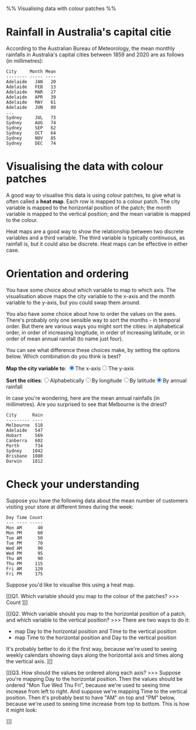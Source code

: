 %% Visualising data with colour patches %%

# Rainfall in Australia's capital citie

According to the Australian Bureau of Meteorology, the mean monthly rainfalls in Australia's capital cities between 1859 and 2020 are as follows (in millimetres):
```
City     Month Mean
-------- ----- ----
Adelaide   JAN   20
Adelaide   FEB   13
Adelaide   MAR   27
Adelaide   APR   39
Adelaide   MAY   61
Adelaide   JUN   80
...
Sydney     JUL   73
Sydney     AUG   74
Sydney     SEP   62
Sydney     OCT   64
Sydney     NOV   85
Sydney     DEC   74
```

# Visualising the data with colour patches

A good way to visualise this data is using colour patches, to give what is often called a **heat map**. Each row is mapped to a colour patch. The city variable is mapped to the horizontal position of the patch; the month variable is mapped to the vertical position; and the mean variable is mapped to the colour.

<div id="heatmap"></div>
<script src="https://code.highcharts.com/modules/heatmap.js"></script>
<script>
  let chart = new Highcharts.Chart('heatmap', {
    chart: {type: "heatmap", height: 500},
    title: {text: "Mean monthly rainfall in Australia's Capital Cities, 1859-2020"},
  	caption: {text: "Source: Australian Bureau of Statistics"},
    xAxis: {type: "category"},
    yAxis: {categories: ["","JAN","FEB","MAR","APR","MAY","JUN","JUL","AUG","SEP","OCT","NOV","DEC"], title: null},
    colorAxis: {},
    legend: {enabled: false},
    series: [{
      data: [
        ["Adelaide", 1, 20],["Adelaide", 2, 13],["Adelaide", 3, 27],["Adelaide", 4, 39],["Adelaide", 5, 61],["Adelaide", 6, 80],["Adelaide", 7, 76],["Adelaide", 8, 70],["Adelaide", 9, 59],["Adelaide", 10, 42],["Adelaide", 11, 30],["Adelaide", 12, 30],
        ["Brisbane", 1, 115],["Brisbane", 2, 144],["Brisbane", 3, 108],["Brisbane", 4, 104],["Brisbane", 5, 109],["Brisbane", 6, 65],["Brisbane", 7, 46],["Brisbane", 8, 41],["Brisbane", 9, 33],["Brisbane", 10, 81],["Brisbane", 11, 98],["Brisbane", 12, 136],
        ["Canberra", 1, 55],["Canberra", 2, 53],["Canberra", 3, 45],["Canberra", 4, 41],["Canberra", 5, 38],["Canberra", 6, 44],["Canberra", 7, 48],["Canberra", 8, 46],["Canberra", 9, 52],["Canberra", 10, 51],["Canberra", 11, 69],["Canberra", 12, 61],
        ["Darwin", 1, 466],["Darwin", 2, 373],["Darwin", 3, 335],["Darwin", 4, 108],["Darwin", 5, 25],["Darwin", 6, 2],["Darwin", 7, 1],["Darwin", 8, 6],["Darwin", 9, 17],["Darwin", 10, 65],["Darwin", 11, 137],["Darwin", 12, 276],
        ["Hobart", 1, 44],["Hobart", 2, 36],["Hobart", 3, 39],["Hobart", 4, 43],["Hobart", 5, 36],["Hobart", 6, 43],["Hobart", 7, 47],["Hobart", 8, 61],["Hobart", 9, 59],["Hobart", 10, 56],["Hobart", 11, 48],["Hobart", 12, 56],
        ["Melbourne", 1, 40],["Melbourne", 2, 37],["Melbourne", 3, 39],["Melbourne", 4, 38],["Melbourne", 5, 36],["Melbourne", 6, 39],["Melbourne", 7, 39],["Melbourne", 8, 43],["Melbourne", 9, 44],["Melbourne", 10, 51],["Melbourne", 11, 61],["Melbourne", 12, 51],
        ["Perth", 1, 17],["Perth", 2, 13],["Perth", 3, 21],["Perth", 4, 37],["Perth", 5, 89],["Perth", 6, 127],["Perth", 7, 147],["Perth", 8, 122],["Perth", 9, 87],["Perth", 10, 39],["Perth", 11, 23],["Perth", 12, 12],
        ["Sydney", 1, 79],["Sydney", 2, 118],["Sydney", 3, 88],["Sydney", 4, 119],["Sydney", 5, 106],["Sydney", 6, 100],["Sydney", 7, 73],["Sydney", 8, 74],["Sydney", 9, 62],["Sydney", 10, 64],["Sydney", 11, 85],["Sydney", 12, 74],
      ],
      dataLabels: {enabled: true, color: "black"},
    }],
  });
</script>

Heat maps are a good way to show the relationship between two discrete variables and a third variable. The third variable is typically continuous, as rainfall is, but it could also be discrete. Heat maps can be effective in either case.

# Orientation and ordering

You have some choice about which variable to map to which axis. The visualisation above maps the city variable to the x-axis and the month variable to the y-axis, but you could swap them around. 

You also have some choice about how to order the values on the axes. There's probably only one sensible way to sort the months - in temporal order. But there are various ways you might sort the cities: in alphabetical order, in order of increasing longitude, in order of increasing latitude, or in order of mean annual rainfall (to name just four).

You can see what difference these choices make, by setting the options below. Which combination do you think is best?

**Map the city variable to**: <label onclick="chart.update({chart: {inverted: false}})"><input type="radio" name="axis" checked/>The x-axis</label><label onclick="chart.update({chart: {inverted: true}})"><input type="radio" name="axis" />The y-axis</label>

**Sort the cities**:<label onclick="chart.update({xAxis: {categories: ['Adelaide','Brisbane','Canberra','Darwin','Hobart','Melbourne','Perth','Sydney']}})"><input type="radio" name="sort" value="alpha" checked/>Alphabetically</label><label onclick="chart.update({xAxis: {categories: ['Perth','Darwin','Adelaide','Melbourne','Hobart','Canberra','Sydney','Brisbane']}})"><input type="radio" name="sort" value="lat"/>By longitude</label><label onclick="chart.update({xAxis: {categories: ['Darwin','Brisbane','Perth','Sydney','Adelaide','Canberra','Melbourne','Hobart']}})"><input type="radio" name="sort" value="long"/>By latitude</label><label onclick="chart.update({xAxis: {categories: ['Melbourne','Adelaide','Hobart','Canberra','Perth','Sydney','Brisbane','Darwin']}})"><input type="radio" name="sort" value="alpha" checked/>By annual rainfall</label>

In case you're wondering, here are the mean annual rainfalls (in millimetres). Are you surprised to see that Melbourne is the driest? 

```
City      Rain
--------- ----
Melbourne  518
Adelaide   547
Hobart     569
Canberra   602
Perth      734
Sydney    1042
Brisbane  1080
Darwin    1812
```

# Check your understanding

Suppose you have the following data about the mean number of customers visiting your store at different times during the week:
```
Day Time Count
--- ---- -----
Mon AM      40
Mon PM      60
Tue AM      50
Tue PM      70
Wed AM      90
Wed PM      95
Thu AM      90 
Thu PM     115
Fri AM     120
Fri PM     175
```
Suppose you'd like to visualise this using a heat map.

[[[Q1. Which variable should you map to the colour of the patches? >>>
Count
]]]

[[[Q2. Which variable should you map to the horizontal position of a patch, and which variable to the vertical position? >>>
There are two ways to do it:

- map Day to the horizontal position and Time to the vertical position
- map Time to the horizontal position and Day to the vertical position

It's probably better to do it the first way, because we're used to seeing weekly calendars showing days along the horizontal axis and times along the vertical axis. 
]]]

[[[Q3. How should the values be ordered along each axis? >>>
Suppose you're mapping Day to the horizontal position. Then the values should be ordered "Mon Tue Wed Thu Fri", because we're used to seeing time increase from left to right. And suppose we're mapping Time to the vertical position. Then it's probably best to have "AM" on top and "PM" below, because we're used to seeing time increase from top to bottom. This is how it might look:
<div id="visits"></div>
<script>
  let visits = new Highcharts.Chart('visits', {
    chart: {type: "heatmap"},
    title: {text: "Mean Customer Visits"},
    xAxis: {type: "category"},
    yAxis: {categories: ["AM","PM"], title: null, reversed: true},
    colorAxis: {},
    legend: {enabled: false},
    series: [{
      data: [
        ["Mon", 0, 40],["Mon", 1, 60],
        ["Tue", 0, 50],["Tue", 1, 70],
        ["Wed", 0, 90],["Wed", 1, 95],
        ["Thu", 0, 90],["Thu", 1, 115],
        ["Fri", 0, 120],["Fri", 1, 175]
      ],
      dataLabels: {enabled: true, color: "black"},
    }],
  });
</script>
]]]